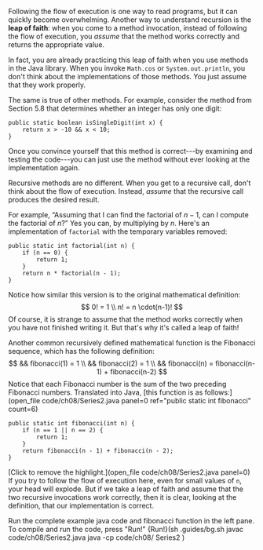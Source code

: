 Following the flow of execution is one way to read programs, but it can quickly become overwhelming. Another way to understand recursion is the **leap of faith**: when you come to a method invocation, instead of following the flow of execution, you *assume* that the method works correctly and returns the appropriate value.

In fact, you are already practicing this leap of faith when you use methods in the Java library. When you invoke `Math.cos` or `System.out.println`, you don't think about the implementations of those methods. You just assume that they work properly.

The same is true of other methods. For example, consider the method from Section 5.8 that determines whether an integer has only one digit:

```code
public static boolean isSingleDigit(int x) {
    return x > -10 && x < 10;
}
```

Once you convince yourself that this method is correct---by examining and testing the code---you can just use the method without ever looking at the implementation again.

Recursive methods are no different. When you get to a recursive call, don't think about the flow of execution. Instead, *assume* that the recursive call produces the desired result.

For example, “Assuming that I can find the factorial of $n-1$, can I compute the factorial of $n$?” Yes you can, by multiplying by $n$. Here's an implementation of `factorial` with the temporary variables removed:

```code
public static int factorial(int n) {
    if (n == 0) {
        return 1;
    }
    return n * factorial(n - 1);
}
```

Notice how similar this version is to the original mathematical definition:
$$
0! = 1 \\
n! = n \cdot(n-1)!
$$
Of course, it is strange to assume that the method works correctly when you have not finished writing it. But that's why it's called a leap of faith!




Another common recursively defined mathematical function is the Fibonacci sequence, which has the following definition:
$$
&& fibonacci(1) = 1 \\
&& fibonacci(2) = 1 \\
&& fibonacci(n) = fibonacci(n-1) + fibonacci(n-2)
$$
Notice that each Fibonacci number is the sum of the two preceding Fibonacci numbers. Translated into Java, [this function is as follows:](open_file code/ch08/Series2.java panel=0 ref="public static int fibonacci" count=6)


```code
public static int fibonacci(int n) {
    if (n == 1 || n == 2) {
        return 1;
    }
    return fibonacci(n - 1) + fibonacci(n - 2);
}
```

[Click to remove the highlight.](open_file code/ch08/Series2.java panel=0)
 If you try to follow the flow of execution here, even for small values of `n`, your head will explode. But if we take a leap of faith and assume that the two recursive invocations work correctly, then it is clear, looking at the definition, that our implementation is correct.

Run the complete example java code and fibonacci function in the left pane. To compile and run the code, press "Run!"
{Run!}(sh .guides/bg.sh javac code/ch08/Series2.java java -cp code/ch08/ Series2 )
